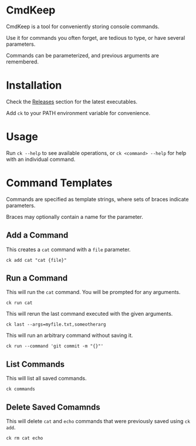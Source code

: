 # CmdKeep

CmdKeep is a tool for conveniently storing console commands.

Use it for commands you often forget, are tedious to type, or have several parameters.

Commands can be parameterized, and previous arguments are remembered.

# Installation

Check the [Releases](https://github.com/shanedonburke/cmdkeep/releases) section for the latest executables.

Add `ck` to your PATH environment variable for convenience.

# Usage

Run `ck --help` to see available operations, or `ck <command> --help` for help with an individual command.

# Command Templates

Commands are specified as template strings, where sets of braces indicate parameters.

Braces may optionally contain a name for the parameter.

## Add a Command

This creates a `cat` command with a `file` parameter.

```shell
ck add cat "cat {file}"
```

## Run a Command

This will run the `cat` command. You will be prompted for any arguments.

```shell
ck run cat
```

This will rerun the last command executed with the given arguments.

```shell
ck last --args=myfile.txt,someotherarg
```

This will run an arbitrary command without saving it.

```shell
ck run --command 'git commit -m "{}"'
```

## List Commands

This will list all saved commands.

```shell
ck commands
```

## Delete Saved Comamnds

This will delete `cat` and `echo` commands that were previously saved using `ck add`.

```shell
ck rm cat echo
```
